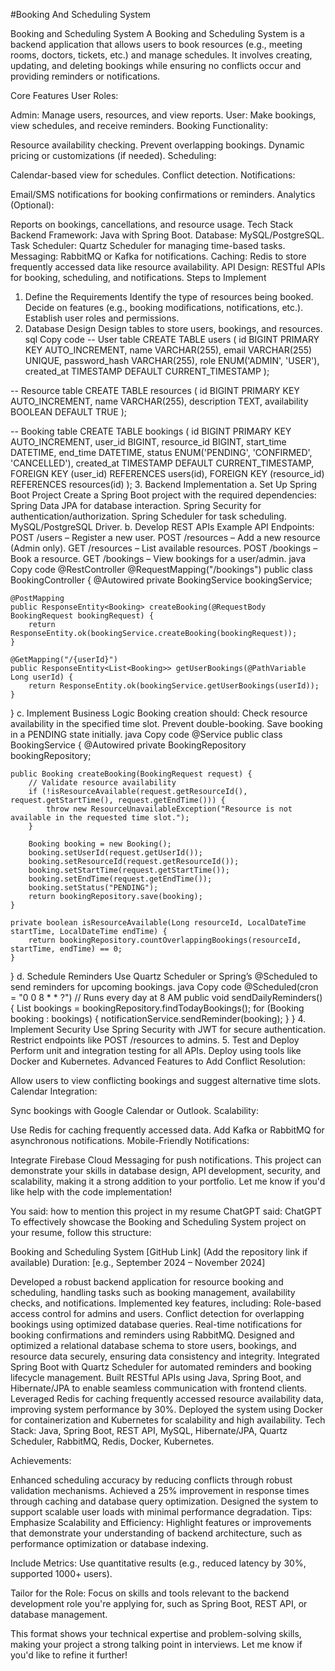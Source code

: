 #Booking And Scheduling System

Booking and Scheduling System
A Booking and Scheduling System is a backend application that allows users to book resources (e.g., meeting rooms, doctors, tickets, etc.) and manage schedules. It involves creating, updating, and deleting bookings while ensuring no conflicts occur and providing reminders or notifications.

Core Features
User Roles:

Admin: Manage users, resources, and view reports.
User: Make bookings, view schedules, and receive reminders.
Booking Functionality:

Resource availability checking.
Prevent overlapping bookings.
Dynamic pricing or customizations (if needed).
Scheduling:

Calendar-based view for schedules.
Conflict detection.
Notifications:

Email/SMS notifications for booking confirmations or reminders.
Analytics (Optional):

Reports on bookings, cancellations, and resource usage.
Tech Stack
Backend Framework: Java with Spring Boot.
Database: MySQL/PostgreSQL.
Task Scheduler: Quartz Scheduler for managing time-based tasks.
Messaging: RabbitMQ or Kafka for notifications.
Caching: Redis to store frequently accessed data like resource availability.
API Design: RESTful APIs for booking, scheduling, and notifications.
Steps to Implement
1. Define the Requirements
Identify the type of resources being booked.
Decide on features (e.g., booking modifications, notifications, etc.).
Establish user roles and permissions.
2. Database Design
Design tables to store users, bookings, and resources.
sql
Copy code
-- User table
CREATE TABLE users (
    id BIGINT PRIMARY KEY AUTO_INCREMENT,
    name VARCHAR(255),
    email VARCHAR(255) UNIQUE,
    password_hash VARCHAR(255),
    role ENUM('ADMIN', 'USER'),
    created_at TIMESTAMP DEFAULT CURRENT_TIMESTAMP
);

-- Resource table
CREATE TABLE resources (
    id BIGINT PRIMARY KEY AUTO_INCREMENT,
    name VARCHAR(255),
    description TEXT,
    availability BOOLEAN DEFAULT TRUE
);

-- Booking table
CREATE TABLE bookings (
    id BIGINT PRIMARY KEY AUTO_INCREMENT,
    user_id BIGINT,
    resource_id BIGINT,
    start_time DATETIME,
    end_time DATETIME,
    status ENUM('PENDING', 'CONFIRMED', 'CANCELLED'),
    created_at TIMESTAMP DEFAULT CURRENT_TIMESTAMP,
    FOREIGN KEY (user_id) REFERENCES users(id),
    FOREIGN KEY (resource_id) REFERENCES resources(id)
);
3. Backend Implementation
a. Set Up Spring Boot Project
Create a Spring Boot project with the required dependencies:
Spring Data JPA for database interaction.
Spring Security for authentication/authorization.
Spring Scheduler for task scheduling.
MySQL/PostgreSQL Driver.
b. Develop REST APIs
Example API Endpoints:
POST /users – Register a new user.
POST /resources – Add a new resource (Admin only).
GET /resources – List available resources.
POST /bookings – Book a resource.
GET /bookings – View bookings for a user/admin.
java
Copy code
@RestController
@RequestMapping("/bookings")
public class BookingController {
    @Autowired
    private BookingService bookingService;

    @PostMapping
    public ResponseEntity<Booking> createBooking(@RequestBody BookingRequest bookingRequest) {
        return ResponseEntity.ok(bookingService.createBooking(bookingRequest));
    }

    @GetMapping("/{userId}")
    public ResponseEntity<List<Booking>> getUserBookings(@PathVariable Long userId) {
        return ResponseEntity.ok(bookingService.getUserBookings(userId));
    }
}
c. Implement Business Logic
Booking creation should:
Check resource availability in the specified time slot.
Prevent double-booking.
Save booking in a PENDING state initially.
java
Copy code
@Service
public class BookingService {
    @Autowired
    private BookingRepository bookingRepository;

    public Booking createBooking(BookingRequest request) {
        // Validate resource availability
        if (!isResourceAvailable(request.getResourceId(), request.getStartTime(), request.getEndTime())) {
            throw new ResourceUnavailableException("Resource is not available in the requested time slot.");
        }

        Booking booking = new Booking();
        booking.setUserId(request.getUserId());
        booking.setResourceId(request.getResourceId());
        booking.setStartTime(request.getStartTime());
        booking.setEndTime(request.getEndTime());
        booking.setStatus("PENDING");
        return bookingRepository.save(booking);
    }

    private boolean isResourceAvailable(Long resourceId, LocalDateTime startTime, LocalDateTime endTime) {
        return bookingRepository.countOverlappingBookings(resourceId, startTime, endTime) == 0;
    }
}
d. Schedule Reminders
Use Quartz Scheduler or Spring’s @Scheduled to send reminders for upcoming bookings.
java
Copy code
@Scheduled(cron = "0 0 8 * * ?") // Runs every day at 8 AM
public void sendDailyReminders() {
    List<Booking> bookings = bookingRepository.findTodayBookings();
    for (Booking booking : bookings) {
        notificationService.sendReminder(booking);
    }
}
4. Implement Security
Use Spring Security with JWT for secure authentication.
Restrict endpoints like POST /resources to admins.
5. Test and Deploy
Perform unit and integration testing for all APIs.
Deploy using tools like Docker and Kubernetes.
Advanced Features to Add
Conflict Resolution:

Allow users to view conflicting bookings and suggest alternative time slots.
Calendar Integration:

Sync bookings with Google Calendar or Outlook.
Scalability:

Use Redis for caching frequently accessed data.
Add Kafka or RabbitMQ for asynchronous notifications.
Mobile-Friendly Notifications:

Integrate Firebase Cloud Messaging for push notifications.
This project can demonstrate your skills in database design, API development, security, and scalability, making it a strong addition to your portfolio. Let me know if you'd like help with the code implementation!






You said:
how to mention this project in my resume
ChatGPT said:
ChatGPT
To effectively showcase the Booking and Scheduling System project on your resume, follow this structure:

Booking and Scheduling System
[GitHub Link] (Add the repository link if available)
Duration: [e.g., September 2024 – November 2024]

Developed a robust backend application for resource booking and scheduling, handling tasks such as booking management, availability checks, and notifications.
Implemented key features, including:
Role-based access control for admins and users.
Conflict detection for overlapping bookings using optimized database queries.
Real-time notifications for booking confirmations and reminders using RabbitMQ.
Designed and optimized a relational database schema to store users, bookings, and resource data securely, ensuring data consistency and integrity.
Integrated Spring Boot with Quartz Scheduler for automated reminders and booking lifecycle management.
Built RESTful APIs using Java, Spring Boot, and Hibernate/JPA to enable seamless communication with frontend clients.
Leveraged Redis for caching frequently accessed resource availability data, improving system performance by 30%.
Deployed the system using Docker for containerization and Kubernetes for scalability and high availability.
Tech Stack: Java, Spring Boot, REST API, MySQL, Hibernate/JPA, Quartz Scheduler, RabbitMQ, Redis, Docker, Kubernetes.

Achievements:

Enhanced scheduling accuracy by reducing conflicts through robust validation mechanisms.
Achieved a 25% improvement in response times through caching and database query optimization.
Designed the system to support scalable user loads with minimal performance degradation.
Tips:
Emphasize Scalability and Efficiency: Highlight features or improvements that demonstrate your understanding of backend architecture, such as performance optimization or database indexing.

Include Metrics: Use quantitative results (e.g., reduced latency by 30%, supported 1000+ users).

Tailor for the Role: Focus on skills and tools relevant to the backend development role you're applying for, such as Spring Boot, REST API, or database management.

This format shows your technical expertise and problem-solving skills, making your project a strong talking point in interviews. Let me know if you'd like to refine it further!

